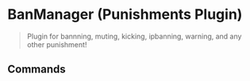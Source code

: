 # BanManager (Punishments Plugin)

> Plugin for bannning, muting, kicking, ipbanning, warning, and any other punishment!
## Commands
